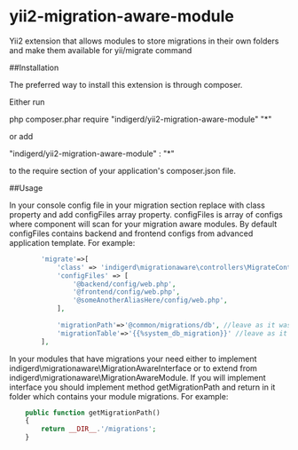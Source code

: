 # yii2-migration-aware-module
Yii2 extension that allows modules to store migrations in their own folders and make them available for yii/migrate command

##Installation

The preferred way to install this extension is through composer.

Either run

php composer.phar require "indigerd/yii2-migration-aware-module" "*"

or add

"indigerd/yii2-migration-aware-module" : "*"

to the require section of your application's composer.json file.


##Usage

In your console config file in your migration section replace  with class property and add configFiles array property.
configFiles is array of configs where component will scan for your migration aware modules.
By default configFiles contains backend and frontend configs from advanced application template.
For example:

```php
        'migrate'=>[
            'class' => 'indigerd\migrationaware\controllers\MigrateController',
            'configFiles' => [
                '@backend/config/web.php',
                '@frontend/config/web.php',
                '@someAnotherAliasHere/config/web.php',
            ],
            
            'migrationPath'=>'@common/migrations/db', //leave as it was before
            'migrationTable'=>'{{%system_db_migration}}' //leave as it was before
        ],
```

In your modules that have migrations your need either to implement indigerd\migrationaware\MigrationAwareInterface or to extend from indigerd\migrationaware\MigrationAwareModule.
If you will implement interface you should implement method getMigrationPath and return in it folder which contains your module migrations.
For example:

```php
    public function getMigrationPath()
    {
        return __DIR__.'/migrations';
    }
```




